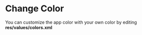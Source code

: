 # Change Color

You can customize the app color with your own color by editing **res/values/colors.xml**

<figure><img src="https://solodroid.gitbook.io/~gitbook/image?url=https%3A%2F%2F2891416036-files.gitbook.io%2F%7E%2Ffiles%2Fv0%2Fb%2Fgitbook-x-prod.appspot.com%2Fo%2Fspaces%252Fi86x2ggRySum6oB03xV8%252Fuploads%252F04vUiPVBe5oCH0OUGbgI%252Fimage.png%3Falt%3Dmedia%26token%3D73159909-5844-408d-8b33-e39ec3d48d81&#x26;width=768&#x26;dpr=4&#x26;quality=100&#x26;sign=aa431d1d&#x26;sv=2" alt=""><figcaption></figcaption></figure>
